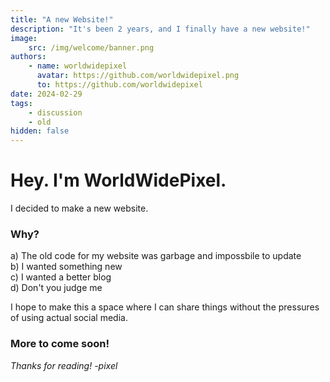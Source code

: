 ```yaml
---
title: "A new Website!"
description: "It's been 2 years, and I finally have a new website!"
image:
    src: /img/welcome/banner.png
authors:
    - name: worldwidepixel
      avatar: https://github.com/worldwidepixel.png
      to: https://github.com/worldwidepixel
date: 2024-02-29
tags:
    - discussion
    - old
hidden: false
---
```


# Hey. I'm WorldWidePixel.

I decided to make a new website.

### Why?

a) The old code for my website was garbage and impossbile to update <br>
b) I wanted something new <br>
c) I wanted a better blog <br>
d) Don't you judge me <br>

I hope to make this a space where I can share things without the pressures of using actual social media.

### More to come soon!

_Thanks for reading! -pixel_
